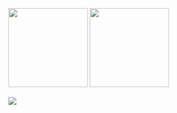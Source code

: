 <div>
  <img src="https://github-readme-stats.vercel.app/api/top-langs/?username=marcoscalera&layout=compact&theme=dark" height="160"/>
  <img src="https://github-readme-stats.vercel.app/api?username=marcoscalera&show_icons=true&theme=dark" height="160"/>
</div>

<br>

<img src="https://skillicons.dev/icons?i=cs,java,python,react,angular,firebase,ts,js,html,css,dotnet,git" />




